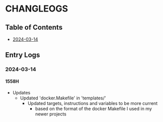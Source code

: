 # CHANGLEOGS

## Table of Contents
+ [2024-03-14](#2024-03-14)

## Entry Logs
### 2024-03-14
#### 1558H
- Updates
    - Updated 'docker.Makefile' in 'templates/'
        - Updated targets, instructions and variables to be more current 
            + based on the format of the docker Makefile I used in my newer projects

